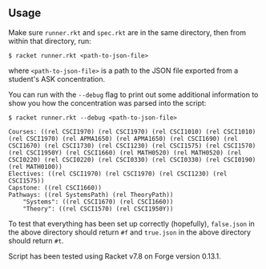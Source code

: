 ## Usage

Make sure `runner.rkt` and `spec.rkt` are in the same directory, then from within that directory, run:

```
$ racket runner.rkt <path-to-json-file>
```

where `<path-to-json-file>` is a path to the JSON file exported from a student's ASK concentration.

You can run with the `--debug` flag to print out some additional information to show you how the concentration was parsed into the script:

```
$ racket runner.rkt --debug <path-to-json-file>

Courses: ((rel CSCI1970) (rel CSCI1970) (rel CSCI1010) (rel CSCI1010) (rel CSCI1970) (rel APMA1650) (rel APMA1650) (rel CSCI1690) (rel CSCI1670) (rel CSCI1730) (rel CSCI1230) (rel CSCI1575) (rel CSCI1570) (rel CSCI1950Y) (rel CSCI1660) (rel MATH0520) (rel MATH0520) (rel CSCI0220) (rel CSCI0220) (rel CSCI0330) (rel CSCI0330) (rel CSCI0190) (rel MATH0100))
Electives: ((rel CSCI1970) (rel CSCI1970) (rel CSCI1230) (rel CSCI1575))
Capstone: ((rel CSCI1660))
Pathways: ((rel SystemsPath) (rel TheoryPath))
    "Systems": ((rel CSCI1670) (rel CSCI1660))
    "Theory": ((rel CSCI1570) (rel CSCI1950Y))
```

To test that everything has been set up correctly (hopefully), `false.json` in the above directory should return `#f` and `true.json` in the above directory should return `#t`.

Script has been tested using Racket v7.8 on Forge version 0.13.1.
